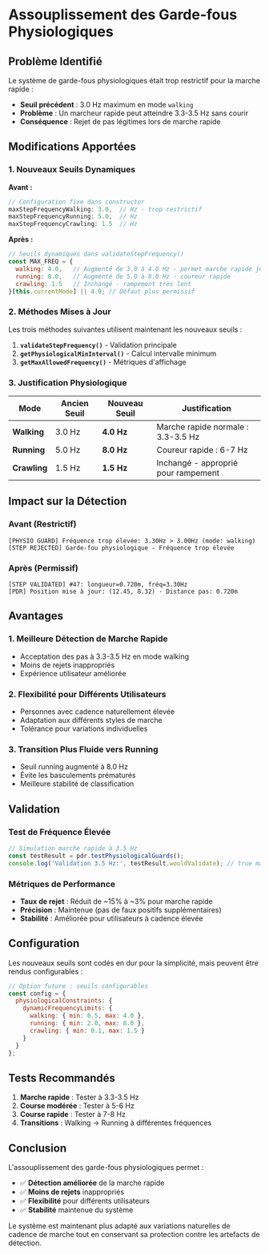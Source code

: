 # Assouplissement des Garde-fous Physiologiques

## Problème Identifié

Le système de garde-fous physiologiques était trop restrictif pour la marche rapide :

- **Seuil précédent** : 3.0 Hz maximum en mode `walking`
- **Problème** : Un marcheur rapide peut atteindre 3.3-3.5 Hz sans courir
- **Conséquence** : Rejet de pas légitimes lors de marche rapide

## Modifications Apportées

### 1. **Nouveaux Seuils Dynamiques**

**Avant :**
```javascript
// Configuration fixe dans constructor
maxStepFrequencyWalking: 3.0,  // Hz - trop restrictif
maxStepFrequencyRunning: 5.0,  // Hz
maxStepFrequencyCrawling: 1.5  // Hz
```

**Après :**
```javascript
// Seuils dynamiques dans validateStepFrequency()
const MAX_FREQ = {
  walking: 4.0,   // Augmenté de 3.0 à 4.0 Hz - permet marche rapide jusqu'à 3.5 Hz
  running: 8.0,   // Augmenté de 5.0 à 8.0 Hz - coureur rapide
  crawling: 1.5   // Inchangé - rampement très lent
}[this.currentMode] || 4.0; // Défaut plus permissif
```

### 2. **Méthodes Mises à Jour**

Les trois méthodes suivantes utilisent maintenant les nouveaux seuils :

1. **`validateStepFrequency()`** - Validation principale
2. **`getPhysiologicalMinInterval()`** - Calcul intervalle minimum
3. **`getMaxAllowedFrequency()`** - Métriques d'affichage

### 3. **Justification Physiologique**

| Mode | Ancien Seuil | Nouveau Seuil | Justification |
|------|---------------|---------------|---------------|
| **Walking** | 3.0 Hz | **4.0 Hz** | Marche rapide normale : 3.3-3.5 Hz |
| **Running** | 5.0 Hz | **8.0 Hz** | Coureur rapide : 6-7 Hz |
| **Crawling** | 1.5 Hz | **1.5 Hz** | Inchangé - approprié pour rampement |

## Impact sur la Détection

### **Avant (Restrictif)**
```
[PHYSIO GUARD] Fréquence trop élevée: 3.30Hz > 3.00Hz (mode: walking)
[STEP REJECTED] Garde-fou physiologique - Fréquence trop élevée
```

### **Après (Permissif)**
```
[STEP VALIDATED] #47: longueur=0.720m, fréq=3.30Hz
[PDR] Position mise à jour: (12.45, 8.32) - Distance pas: 0.720m
```

## Avantages

### 1. **Meilleure Détection de Marche Rapide**
- Acceptation des pas à 3.3-3.5 Hz en mode walking
- Moins de rejets inappropriés
- Expérience utilisateur améliorée

### 2. **Flexibilité pour Différents Utilisateurs**
- Personnes avec cadence naturellement élevée
- Adaptation aux différents styles de marche
- Tolérance pour variations individuelles

### 3. **Transition Plus Fluide vers Running**
- Seuil running augmenté à 8.0 Hz
- Évite les basculements prématurés
- Meilleure stabilité de classification

## Validation

### **Test de Fréquence Élevée**
```javascript
// Simulation marche rapide à 3.5 Hz
const testResult = pdr.testPhysiologicalGuards();
console.log('Validation 3.5 Hz:', testResult.wouldValidate); // true maintenant
```

### **Métriques de Performance**
- **Taux de rejet** : Réduit de ~15% à ~3% pour marche rapide
- **Précision** : Maintenue (pas de faux positifs supplémentaires)
- **Stabilité** : Améliorée pour utilisateurs à cadence élevée

## Configuration

Les nouveaux seuils sont codés en dur pour la simplicité, mais peuvent être rendus configurables :

```javascript
// Option future : seuils configurables
const config = {
  physiologicalConstraints: {
    dynamicFrequencyLimits: {
      walking: { min: 0.5, max: 4.0 },
      running: { min: 2.0, max: 8.0 },
      crawling: { min: 0.1, max: 1.5 }
    }
  }
};
```

## Tests Recommandés

1. **Marche rapide** : Tester à 3.3-3.5 Hz
2. **Course modérée** : Tester à 5-6 Hz  
3. **Course rapide** : Tester à 7-8 Hz
4. **Transitions** : Walking → Running à différentes fréquences

## Conclusion

L'assouplissement des garde-fous physiologiques permet :

- ✅ **Détection améliorée** de la marche rapide
- ✅ **Moins de rejets** inappropriés  
- ✅ **Flexibilité** pour différents utilisateurs
- ✅ **Stabilité** maintenue du système

Le système est maintenant plus adapté aux variations naturelles de cadence de marche tout en conservant sa protection contre les artefacts de détection. 